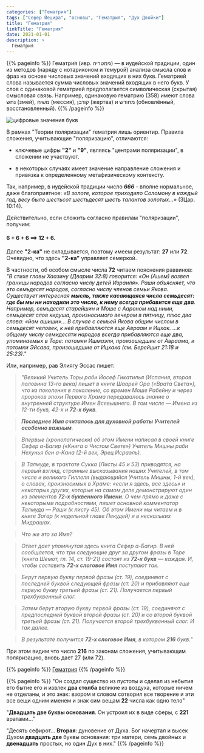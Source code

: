 ```yaml
---
categories: ["Гематрия"]
tags: ["Сефер Йецира", "основы", "Гематрия", "Дух Двойки"]
title: "Гематрия"
linkTitle: "Гематрия"
date: 2021-01-01
description: >
  Гематрия
---
```

<!-- Yandex.Metrika counter -->
<script type="text/javascript" >
   (function(m,e,t,r,i,k,a){m[i]=m[i]||function(){(m[i].a=m[i].a||[]).push(arguments)};
   m[i].l=1*new Date();k=e.createElement(t),a=e.getElementsByTagName(t)[0],k.async=1,k.src=r,a.parentNode.insertBefore(k,a)})
   (window, document, "script", "https://mc.yandex.ru/metrika/tag.js", "ym");

   ym(87588277, "init", {
        clickmap:true,
        trackLinks:true,
        accurateTrackBounce:true
   });
</script>
<noscript><div><img src="https://mc.yandex.ru/watch/87588277" style="position:absolute; left:-9999px;" alt="" /></div></noscript>
<!-- /Yandex.Metrika counter -->
{{% pageinfo %}}
Гематри́я (ивр. ‏גימטריה‏‎) — в иудейской традиции, один из методов (наряду с нотариконом и темурой) анализа смысла слов и фраз на основе числовых значений входящих в них букв. Гематрией слова называется сумма числовых значений входящих в него букв. У слов с одинаковой гематрией предполагается символическая (скрытая) смысловая связь. Например, одинаковую гематрию (358) имеют слова נחש (змей), משׁיח (мессия), קורבן (жертва) и מחודש (обновлённый, восстановленный).
{{% /pageinfo %}}

![цифровые значения букв](/Alef-Bet.jpg)

В рамках "Теории поляризации" гематрия лишь ориентир. Правила сложения, учитывающие "поляризацию", отличаются:

* ключевые цифры **"2"** и **"9"**, являясь "центрами поляризации", в сложении не участвуют.

* в некоторых случаях имеет значение направление сложения и привязка к определенному метафизическому контексту.

Так, например, в иудейской традиции число ***666*** - вполне нормальное, даже благоприятное: _«В золоте, которое приходило Соломону в каждый год, весу было шестьсот шестьдесят шесть талантов золотых…»_ (3Цар. 10:14).

Действительно, если сложить согласно правилам "поляризации", получим:

#### **6 + 6 + 6 ==> 12 + 6**.

Далее **"2-ка"** не складывается, поэтому имеем результат: **27** или **72**. Очевидно, что здесь **"2-ка"** управляет семеркой.

В частности, об особом смысле числа **72** читаем пояснения раввинов: _"В стихе главы Хаазину (Дварим 32:8) говорится: «Он (Ашем) возвел границы народов согласно числу детей Израиля». Раши объясняет, что это семьдесят народов, согласно числу членов семьи Якова. Существует интересная **мысль, также касающаяся числа семьдесят: где бы мы ни находили это число, к нему всегда прибавится еще два**. Например, семьдесят старейшин и Моше с Аароном над ними, семьдесят слов кидуша, произносимого вечером в пятницу, плюс два слова: «йом ашиши»... В случае с семьей Якова общим числом в семьдесят человек, к ней прибавляются еще Авраам и Ицхак. ...к общему числу семидесяти народов всегда прибавляются еще два, упоминаемых в Торе: потомки Ишмаэля, произошедшие от Авраама, и потомки Эйсава, произошедшие от Ицхака (см. Берейшит 21:18 и 25:23)."_

Или, например, рав Элиягу Эссас пишет:

>_"Великий Учитель Торы раби Йосеф Гикатилья (Испания, вторая половина 13-го века) пишет в книге Шаарей Ора («Врата Света»), что из поколения в поколение, со времен Моше Рабейну и через пророков эпохи Первого Храма передавалось знание о внутренней структуре Имен Всевышнего. В том числе — Имена из 12-ти букв, 42-х и **72-х букв**._

>_**Последнее Имя считалось для духовной работы Учителей особенно важным**._

>_Впервые (хронологически) об этом Имени написал в своей книге Сефер а-Багир («Книга о Чистом Свете») Учитель Мишны раби Нехунья бен а-Кана  (2-й век, Эрец Исраэль)._

>_В Талмуде, в трактате Сукка (Листы 45 и 53) приводятся, на первый взгляд, странные высказывания наших Учителей, в том числе и  великого Гиллеля (выдающийся Учитель Мишны, 1-й век), о словах, произносимых в Храме: «если я здесь, все здесь» и некоторых других, которые на самом деле демонстрируют один из элементов **72-х буквенного Имени**. О чем прямо и даже с некоторыми подробностями, пишет основной комментатор Талмуда — Раши (к листу 45). Об этом Имени мы читаем и в книге Зоѓар (к недельной главе Пекудей) и в нескольких Мидрашах._

>_Что же это за Имя?_

>_Ответ дает упомянутая здесь книга Сефер а-Багир. В ней сообщается, что три следующие друг за другом фразы в Торе (книга Шемот, гл. 14, ст. 19-21) состоят из **72-х букв** — каждая. И, чтобы составить **72-х слоговое Имя** поступают так._

>_Берут первую букву первой фразы (ст. 19), соединяют с последней буквой следующей фразы (ст. 20) и прибавляют еще первую букву третьей фразы (ст. 21). Получается первый трехбуквенный слог._

>_Затем берут вторую букву первой фразы (ст. 19), соединяют с предпоследней буквой второй фразы (ст. 20) и со второй буквой третьей фразы (ст. 21). Получается второй трехбуквенный слог. И так далее._

>_В результате получится **72-х слоговое Имя**, в котором **216** букв."_

При этом видим что число **216** по законам сложения, учитывающим поляризацию, вновь дает 27 (или 72).

{{% pageinfo %}}
[Гематрия](https://toldot.ru/gematria.html)
{{% /pageinfo %}}

{{% pageinfo %}}
"Он создал существо из пустоты и сделал из небытия его бытие его и извлек **два столба** великие из воздуха, которые ничем не отделаны, и это знак: взором и словом сотворил все творение и эти все вещи одним именем и знак сим вещам **22** числа как одно тело"

"**Двадцать две буквы основания**. Он устроил их в виде сферы, с **221** вратами..."

"Десять сефирот... **Вторая**: дуновение от Духа. Бог начертал и высек Духом **двадцать две** буквы основания: три матери, семь двойных и **двенадцать** простых, но один Дух в них."
{{% /pageinfo %}}
